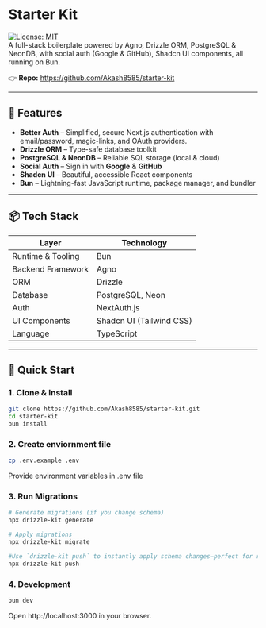 # Starter Kit

[![License: MIT](https://img.shields.io/badge/License-MIT-blue.svg)](LICENSE)  
A full-stack boilerplate powered by Agno, Drizzle ORM, PostgreSQL & NeonDB, with social auth (Google & GitHub), Shadcn UI components, all running on Bun.

👉 **Repo:** https://github.com/Akash8585/starter-kit

---

## 🚀 Features

- **Better Auth** – Simplified, secure Next.js authentication with email/password, magic-links, and OAuth providers.
- **Drizzle ORM** – Type-safe database toolkit  
- **PostgreSQL & NeonDB** – Reliable SQL storage (local & cloud)  
- **Social Auth** – Sign in with **Google** & **GitHub**  
- **Shadcn UI** – Beautiful, accessible React components  
- **Bun** – Lightning-fast JavaScript runtime, package manager, and bundler  

---

## 📦 Tech Stack

| Layer             | Technology       |
| ----------------- | ---------------- |
| Runtime & Tooling | Bun              |
| Backend Framework | Agno             |
| ORM               | Drizzle          |
| Database          | PostgreSQL, Neon |
| Auth              | NextAuth.js      |
| UI Components     | Shadcn UI (Tailwind CSS) |
| Language          | TypeScript       |

---

## 🔧 Quick Start

### 1. Clone & Install

```bash
git clone https://github.com/Akash8585/starter-kit.git
cd starter-kit
bun install

```

### 2. Create enviornment file

```bash
cp .env.example .env
```
Provide environment variables in .env file

### 3. Run Migrations

```bash
# Generate migrations (if you change schema)
npx drizzle-kit generate

# Apply migrations
npx drizzle-kit migrate

#Use `drizzle-kit push` to instantly apply schema changes—perfect for rapid local testing without migration files.
npx drizzle-kit push

```

### 4. Development

```bash
bun dev
```
Open http://localhost:3000 in your browser.






